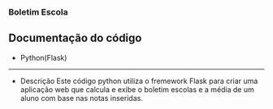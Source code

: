 ### Boletim Escola
 ## Documentação do código
 * Python(Flask)
---
* Descrição
Este código python utiliza o fremework Flask para criar uma aplicação web que calcula e exibe o boletim escolas e a média de um aluno com base nas notas inseridas. 
